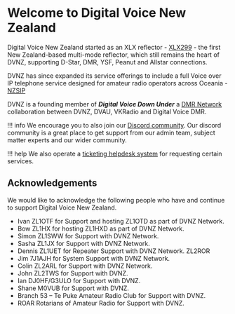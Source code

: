 
# Welcome to Digital Voice New Zealand

Digital Voice New Zealand started as an XLX reflector - [XLX299](xlx/index.md) - the first New Zealand-based multi-mode reflector, which still remains the heart of DVNZ, supporting D-Star, DMR, YSF, Peanut and Allstar connections.

DVNZ has since expanded its service offerings to include a full Voice over IP telephone service designed for amateur radio operators across Oceania - [NZSIP](nzsip/index.md)

DVNZ is a founding member of ***Digital Voice Down Under*** a [DMR Network](dvdmr/index.md) collaboration between DVNZ, DVAU, VKRadio and Digital Voice DMR.

!!! info
    We encourage you to also join our [Discord community](https://discord.gg/87hz8GYa).   Our discord community is a great place to get support from our admin team, subject matter experts and our wider community.

!!! help
    We also operate a [ticketing helpdesk system](https://helpdesk.dvnz.nz) for requesting certain services.

## Acknowledgements

We would like to acknowledge the following people who have and continue to  support Digital Voice New Zealand.

* Ivan ZL1OTF  for Support and hosting ZL1OTD  as part of DVNZ Network.
* Bow ZL1HX for hosting ZL1HXD as part of DVNZ Network.
* Simon ZL1SWW for Support with DVNZ Network.
* Sasha ZL1JX  for Support with DVNZ Network.
* Dennis ZL1UET for Repeater Support with DVNZ Network. ZL2ROR
* Jim 7J1AJH for System Support with DVNZ Network.
* Colin ZL2ARL for Support with DVNZ Network.
* John ZL2TWS for Support with DVNZ.
* Ian DJ0HF/G3ULO for Support with DVNZ.
* Shane M0VUB for Support with DVNZ.
* Branch 53 – Te Puke Amateur Radio Club for Support with DVNZ.
* ROAR Rotarians of Amateur Radio for Support with DVNZ.

